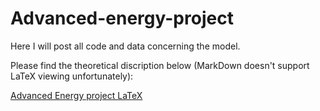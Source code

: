 # Advanced-energy-project

Here I will post all code and data concerning the model.

Please find the theoretical discription below (MarkDown doesn't support LaTeX viewing unfortunately):

[Advanced Energy project LaTeX](https://www.overleaf.com/read/wykrsyfrpjdj)